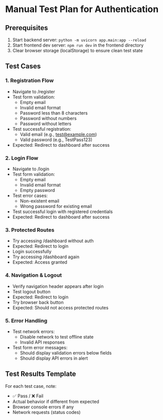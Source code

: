 # Manual Test Plan for Authentication

## Prerequisites
1. Start backend server: `python -m uvicorn app.main:app --reload`
2. Start frontend dev server: `npm run dev` in the frontend directory
3. Clear browser storage (localStorage) to ensure clean test state

## Test Cases

### 1. Registration Flow
- Navigate to /register
- Test form validation:
  - Empty email
  - Invalid email format
  - Password less than 8 characters
  - Password without numbers
  - Password without letters
- Test successful registration:
  - Valid email (e.g., test@example.com)
  - Valid password (e.g., TestPass123)
- Expected: Redirect to dashboard after success

### 2. Login Flow
- Navigate to /login
- Test form validation:
  - Empty email
  - Invalid email format
  - Empty password
- Test error cases:
  - Non-existent email
  - Wrong password for existing email
- Test successful login with registered credentials
- Expected: Redirect to dashboard after success

### 3. Protected Routes
- Try accessing /dashboard without auth
- Expected: Redirect to login
- Login successfully
- Try accessing /dashboard again
- Expected: Access granted

### 4. Navigation & Logout
- Verify navigation header appears after login
- Test logout button
- Expected: Redirect to login
- Try browser back button
- Expected: Should not access protected routes

### 5. Error Handling
- Test network errors:
  - Disable network to test offline state
  - Invalid API responses
- Test form error messages:
  - Should display validation errors below fields
  - Should display API errors in alert

## Test Results Template
For each test case, note:
- ✅ Pass / ❌ Fail
- Actual behavior if different from expected
- Browser console errors if any
- Network requests (status codes)
